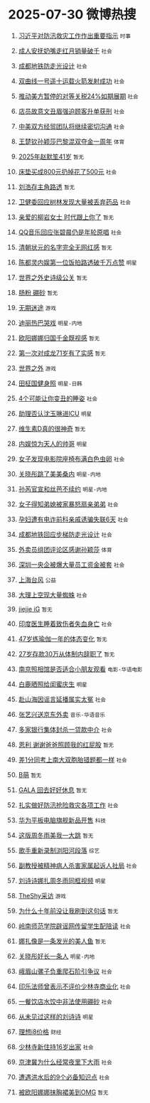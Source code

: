 # 2025-07-30 微博热搜 
1. [习近平对防汛救灾工作作出重要指示](https://m.weibo.cn/search?containerid=100103type%3D1%26t%3D10%26q%3D%23%E4%B9%A0%E8%BF%91%E5%B9%B3%E5%AF%B9%E9%98%B2%E6%B1%9B%E6%95%91%E7%81%BE%E5%B7%A5%E4%BD%9C%E4%BD%9C%E5%87%BA%E9%87%8D%E8%A6%81%E6%8C%87%E7%A4%BA%23&stream_entry_id=51&isnewpage=1&extparam=seat%3D1%26q%3D%2523%25E4%25B9%25A0%25E8%25BF%2591%25E5%25B9%25B3%25E5%25AF%25B9%25E9%2598%25B2%25E6%25B1%259B%25E6%2595%2591%25E7%2581%25BE%25E5%25B7%25A5%25E4%25BD%259C%25E4%25BD%259C%25E5%2587%25BA%25E9%2587%258D%25E8%25A6%2581%25E6%258C%2587%25E7%25A4%25BA%2523%26dgr%3D0%26pos%3D0%26cate%3D10103%26c_type%3D51%26filter_type%3Drealtimehot%26stream_entry_id%3D51%26display_time%3D1753812465%26pre_seqid%3D1753812465457060180535) `时事` 

2. [成人安抚奶嘴走红月销量破千](https://m.weibo.cn/search?containerid=100103type%3D1%26t%3D10%26q%3D%23%E6%88%90%E4%BA%BA%E5%AE%89%E6%8A%9A%E5%A5%B6%E5%98%B4%E8%B5%B0%E7%BA%A2%E6%9C%88%E9%94%80%E9%87%8F%E7%A0%B4%E5%8D%83%23&stream_entry_id=31&isnewpage=1&extparam=seat%3D1%26lcate%3D5001%26realpos%3D1%26filter_type%3Drealtimehot%26flag%3D0%26q%3D%2523%25E6%2588%2590%25E4%25BA%25BA%25E5%25AE%2589%25E6%258A%259A%25E5%25A5%25B6%25E5%2598%25B4%25E8%25B5%25B0%25E7%25BA%25A2%25E6%259C%2588%25E9%2594%2580%25E9%2587%258F%25E7%25A0%25B4%25E5%258D%2583%2523%26dgr%3D0%26pos%3D0%26cate%3D5001%26c_type%3D31%26band_rank%3D1%26stream_entry_id%3D31%26display_time%3D1753812465%26pre_seqid%3D1753812465457060180535) `社会` 

3. [成都地铁防走光设计](https://m.weibo.cn/search?containerid=100103type%3D1%26t%3D10%26q%3D%23%E6%88%90%E9%83%BD%E5%9C%B0%E9%93%81%E9%98%B2%E8%B5%B0%E5%85%89%E8%AE%BE%E8%AE%A1%23&stream_entry_id=31&isnewpage=1&extparam=seat%3D1%26lcate%3D5001%26realpos%3D2%26filter_type%3Drealtimehot%26flag%3D0%26q%3D%2523%25E6%2588%2590%25E9%2583%25BD%25E5%259C%25B0%25E9%2593%2581%25E9%2598%25B2%25E8%25B5%25B0%25E5%2585%2589%25E8%25AE%25BE%25E8%25AE%25A1%2523%26dgr%3D0%26pos%3D1%26cate%3D5001%26c_type%3D31%26band_rank%3D2%26stream_entry_id%3D31%26display_time%3D1753812465%26pre_seqid%3D1753812465457060180535) `社会` 

4. [双曲线一号遥十运载火箭发射成功](https://m.weibo.cn/search?containerid=100103type%3D1%26t%3D10%26q%3D%23%E5%8F%8C%E6%9B%B2%E7%BA%BF%E4%B8%80%E5%8F%B7%E9%81%A5%E5%8D%81%E8%BF%90%E8%BD%BD%E7%81%AB%E7%AE%AD%E5%8F%91%E5%B0%84%E6%88%90%E5%8A%9F%23&stream_entry_id=31&isnewpage=1&extparam=seat%3D1%26lcate%3D5001%26realpos%3D3%26filter_type%3Drealtimehot%26flag%3D0%26q%3D%2523%25E5%258F%258C%25E6%259B%25B2%25E7%25BA%25BF%25E4%25B8%2580%25E5%258F%25B7%25E9%2581%25A5%25E5%258D%2581%25E8%25BF%2590%25E8%25BD%25BD%25E7%2581%25AB%25E7%25AE%25AD%25E5%258F%2591%25E5%25B0%2584%25E6%2588%2590%25E5%258A%259F%2523%26dgr%3D0%26pos%3D2%26cate%3D5001%26c_type%3D31%26band_rank%3D3%26stream_entry_id%3D31%26display_time%3D1753812465%26pre_seqid%3D1753812465457060180535) `社会` 

5. [推动美方暂停的对等关税24%如期展期](https://m.weibo.cn/search?containerid=100103type%3D1%26t%3D10%26q%3D%23%E6%8E%A8%E5%8A%A8%E7%BE%8E%E6%96%B9%E6%9A%82%E5%81%9C%E7%9A%84%E5%AF%B9%E7%AD%89%E5%85%B3%E7%A8%8E24%25%E5%A6%82%E6%9C%9F%E5%B1%95%E6%9C%9F%23&stream_entry_id=31&isnewpage=1&extparam=seat%3D1%26lcate%3D5001%26realpos%3D4%26filter_type%3Drealtimehot%26flag%3D1%26q%3D%2523%25E6%258E%25A8%25E5%258A%25A8%25E7%25BE%258E%25E6%2596%25B9%25E6%259A%2582%25E5%2581%259C%25E7%259A%2584%25E5%25AF%25B9%25E7%25AD%2589%25E5%2585%25B3%25E7%25A8%258E24%2525%25E5%25A6%2582%25E6%259C%259F%25E5%25B1%2595%25E6%259C%259F%2523%26dgr%3D0%26pos%3D3%26cate%3D5001%26c_type%3D31%26band_rank%3D4%26stream_entry_id%3D31%26display_time%3D1753812465%26pre_seqid%3D1753812465457060180535) `社会` 

6. [店员故意文丑眉强迫顾客升单获刑](https://m.weibo.cn/search?containerid=100103type%3D1%26t%3D10%26q%3D%23%E5%BA%97%E5%91%98%E6%95%85%E6%84%8F%E6%96%87%E4%B8%91%E7%9C%89%E5%BC%BA%E8%BF%AB%E9%A1%BE%E5%AE%A2%E5%8D%87%E5%8D%95%E8%8E%B7%E5%88%91%23&stream_entry_id=31&isnewpage=1&extparam=seat%3D1%26lcate%3D5001%26realpos%3D5%26filter_type%3Drealtimehot%26flag%3D0%26q%3D%2523%25E5%25BA%2597%25E5%2591%2598%25E6%2595%2585%25E6%2584%258F%25E6%2596%2587%25E4%25B8%2591%25E7%259C%2589%25E5%25BC%25BA%25E8%25BF%25AB%25E9%25A1%25BE%25E5%25AE%25A2%25E5%258D%2587%25E5%258D%2595%25E8%258E%25B7%25E5%2588%2591%2523%26dgr%3D0%26pos%3D4%26cate%3D5001%26c_type%3D31%26band_rank%3D5%26stream_entry_id%3D31%26display_time%3D1753812465%26pre_seqid%3D1753812465457060180535) `社会` 

7. [中美双方经贸团队将继续密切沟通](https://m.weibo.cn/search?containerid=100103type%3D1%26t%3D10%26q%3D%23%E4%B8%AD%E7%BE%8E%E5%8F%8C%E6%96%B9%E7%BB%8F%E8%B4%B8%E5%9B%A2%E9%98%9F%E5%B0%86%E7%BB%A7%E7%BB%AD%E5%AF%86%E5%88%87%E6%B2%9F%E9%80%9A%23&stream_entry_id=31&isnewpage=1&extparam=seat%3D1%26lcate%3D5001%26realpos%3D6%26filter_type%3Drealtimehot%26flag%3D1%26q%3D%2523%25E4%25B8%25AD%25E7%25BE%258E%25E5%258F%258C%25E6%2596%25B9%25E7%25BB%258F%25E8%25B4%25B8%25E5%259B%25A2%25E9%2598%259F%25E5%25B0%2586%25E7%25BB%25A7%25E7%25BB%25AD%25E5%25AF%2586%25E5%2588%2587%25E6%25B2%259F%25E9%2580%259A%2523%26dgr%3D0%26pos%3D5%26cate%3D5001%26c_type%3D31%26band_rank%3D6%26stream_entry_id%3D31%26display_time%3D1753812465%26pre_seqid%3D1753812465457060180535) `社会` 

8. [王楚钦孙颖莎巴黎混双夺金一周年](https://m.weibo.cn/search?containerid=100103type%3D1%26t%3D10%26q%3D%23%E7%8E%8B%E6%A5%9A%E9%92%A6%E5%AD%99%E9%A2%96%E8%8E%8E%E5%B7%B4%E9%BB%8E%E6%B7%B7%E5%8F%8C%E5%A4%BA%E9%87%91%E4%B8%80%E5%91%A8%E5%B9%B4%23&stream_entry_id=31&isnewpage=1&extparam=seat%3D1%26lcate%3D5001%26realpos%3D7%26filter_type%3Drealtimehot%26flag%3D1%26q%3D%2523%25E7%258E%258B%25E6%25A5%259A%25E9%2592%25A6%25E5%25AD%2599%25E9%25A2%2596%25E8%258E%258E%25E5%25B7%25B4%25E9%25BB%258E%25E6%25B7%25B7%25E5%258F%258C%25E5%25A4%25BA%25E9%2587%2591%25E4%25B8%2580%25E5%2591%25A8%25E5%25B9%25B4%2523%26dgr%3D0%26pos%3D6%26cate%3D5001%26c_type%3D31%26band_rank%3D7%26stream_entry_id%3D31%26display_time%3D1753812465%26pre_seqid%3D1753812465457060180535) `体育` 

9. [2025年赵默笙41岁](https://m.weibo.cn/search?containerid=100103type%3D1%26t%3D10%26q%3D2025%E5%B9%B4%E8%B5%B5%E9%BB%98%E7%AC%9941%E5%B2%81&stream_entry_id=31&isnewpage=1&extparam=seat%3D1%26lcate%3D5001%26realpos%3D8%26filter_type%3Drealtimehot%26flag%3D0%26q%3D2025%25E5%25B9%25B4%25E8%25B5%25B5%25E9%25BB%2598%25E7%25AC%259941%25E5%25B2%2581%26dgr%3D0%26pos%3D7%26cate%3D5001%26c_type%3D31%26band_rank%3D8%26stream_entry_id%3D31%26display_time%3D1753812465%26pre_seqid%3D1753812465457060180535) `暂无` 

10. [床垫买成800元扔掉花了500元](https://m.weibo.cn/search?containerid=100103type%3D1%26t%3D10%26q%3D%23%E5%BA%8A%E5%9E%AB%E4%B9%B0%E6%88%90800%E5%85%83%E6%89%94%E6%8E%89%E8%8A%B1%E4%BA%86500%E5%85%83%23&stream_entry_id=31&isnewpage=1&extparam=seat%3D1%26lcate%3D5001%26realpos%3D9%26filter_type%3Drealtimehot%26flag%3D0%26q%3D%2523%25E5%25BA%258A%25E5%259E%25AB%25E4%25B9%25B0%25E6%2588%2590800%25E5%2585%2583%25E6%2589%2594%25E6%258E%2589%25E8%258A%25B1%25E4%25BA%2586500%25E5%2585%2583%2523%26dgr%3D0%26pos%3D8%26cate%3D5001%26c_type%3D31%26band_rank%3D9%26stream_entry_id%3D31%26display_time%3D1753812465%26pre_seqid%3D1753812465457060180535) `社会` 

11. [刘浩存主角路透](https://m.weibo.cn/search?containerid=100103type%3D1%26t%3D10%26q%3D%E5%88%98%E6%B5%A9%E5%AD%98%E4%B8%BB%E8%A7%92%E8%B7%AF%E9%80%8F&stream_entry_id=31&isnewpage=1&extparam=seat%3D1%26lcate%3D5001%26realpos%3D10%26filter_type%3Drealtimehot%26flag%3D0%26q%3D%25E5%2588%2598%25E6%25B5%25A9%25E5%25AD%2598%25E4%25B8%25BB%25E8%25A7%2592%25E8%25B7%25AF%25E9%2580%258F%26dgr%3D0%26pos%3D9%26cate%3D5001%26c_type%3D31%26band_rank%3D10%26stream_entry_id%3D31%26display_time%3D1753812465%26pre_seqid%3D1753812465457060180535) `暂无` 

12. [卫健委回应树林发现大量被丢弃药品](https://m.weibo.cn/search?containerid=100103type%3D1%26t%3D10%26q%3D%23%E5%8D%AB%E5%81%A5%E5%A7%94%E5%9B%9E%E5%BA%94%E6%A0%91%E6%9E%97%E5%8F%91%E7%8E%B0%E5%A4%A7%E9%87%8F%E8%A2%AB%E4%B8%A2%E5%BC%83%E8%8D%AF%E5%93%81%23&stream_entry_id=31&isnewpage=1&extparam=seat%3D1%26lcate%3D5001%26realpos%3D11%26filter_type%3Drealtimehot%26flag%3D1%26q%3D%2523%25E5%258D%25AB%25E5%2581%25A5%25E5%25A7%2594%25E5%259B%259E%25E5%25BA%2594%25E6%25A0%2591%25E6%259E%2597%25E5%258F%2591%25E7%258E%25B0%25E5%25A4%25A7%25E9%2587%258F%25E8%25A2%25AB%25E4%25B8%25A2%25E5%25BC%2583%25E8%258D%25AF%25E5%2593%2581%2523%26dgr%3D0%26pos%3D10%26cate%3D5001%26c_type%3D31%26band_rank%3D11%26stream_entry_id%3D31%26display_time%3D1753812465%26pre_seqid%3D1753812465457060180535) `社会` 

13. [亲爱的柳岩女士 时代跟上你了](https://m.weibo.cn/search?containerid=100103type%3D1%26t%3D10%26q%3D%E4%BA%B2%E7%88%B1%E7%9A%84%E6%9F%B3%E5%B2%A9%E5%A5%B3%E5%A3%AB+%E6%97%B6%E4%BB%A3%E8%B7%9F%E4%B8%8A%E4%BD%A0%E4%BA%86&stream_entry_id=31&isnewpage=1&extparam=seat%3D1%26lcate%3D5001%26realpos%3D12%26filter_type%3Drealtimehot%26flag%3D2%26q%3D%25E4%25BA%25B2%25E7%2588%25B1%25E7%259A%2584%25E6%259F%25B3%25E5%25B2%25A9%25E5%25A5%25B3%25E5%25A3%25AB%2520%25E6%2597%25B6%25E4%25BB%25A3%25E8%25B7%259F%25E4%25B8%258A%25E4%25BD%25A0%25E4%25BA%2586%26dgr%3D0%26pos%3D11%26cate%3D5001%26c_type%3D31%26band_rank%3D12%26stream_entry_id%3D31%26display_time%3D1753812465%26pre_seqid%3D1753812465457060180535) `暂无` 

14. [QQ音乐回应张碧晨仍是年轮原唱](https://m.weibo.cn/search?containerid=100103type%3D1%26t%3D10%26q%3D%23QQ%E9%9F%B3%E4%B9%90%E5%9B%9E%E5%BA%94%E5%BC%A0%E7%A2%A7%E6%99%A8%E4%BB%8D%E6%98%AF%E5%B9%B4%E8%BD%AE%E5%8E%9F%E5%94%B1%23&stream_entry_id=31&isnewpage=1&extparam=seat%3D1%26lcate%3D5001%26realpos%3D13%26filter_type%3Drealtimehot%26flag%3D0%26q%3D%2523QQ%25E9%259F%25B3%25E4%25B9%2590%25E5%259B%259E%25E5%25BA%2594%25E5%25BC%25A0%25E7%25A2%25A7%25E6%2599%25A8%25E4%25BB%258D%25E6%2598%25AF%25E5%25B9%25B4%25E8%25BD%25AE%25E5%258E%259F%25E5%2594%25B1%2523%26dgr%3D0%26pos%3D12%26cate%3D5001%26c_type%3D31%26band_rank%3D13%26stream_entry_id%3D31%26display_time%3D1753812465%26pre_seqid%3D1753812465457060180535) `社会` 

15. [清朝状元的名字完全无网红感](https://m.weibo.cn/search?containerid=100103type%3D1%26t%3D10%26q%3D%E6%B8%85%E6%9C%9D%E7%8A%B6%E5%85%83%E7%9A%84%E5%90%8D%E5%AD%97%E5%AE%8C%E5%85%A8%E6%97%A0%E7%BD%91%E7%BA%A2%E6%84%9F&stream_entry_id=31&isnewpage=1&extparam=seat%3D1%26lcate%3D5001%26realpos%3D14%26filter_type%3Drealtimehot%26flag%3D0%26q%3D%25E6%25B8%2585%25E6%259C%259D%25E7%258A%25B6%25E5%2585%2583%25E7%259A%2584%25E5%2590%258D%25E5%25AD%2597%25E5%25AE%258C%25E5%2585%25A8%25E6%2597%25A0%25E7%25BD%2591%25E7%25BA%25A2%25E6%2584%259F%26dgr%3D0%26pos%3D13%26cate%3D5001%26c_type%3D31%26band_rank%3D14%26stream_entry_id%3D31%26display_time%3D1753812465%26pre_seqid%3D1753812465457060180535) `暂无` 

16. [陈都灵内娱第一位饭拍路透破千万点赞](https://m.weibo.cn/search?containerid=100103type%3D1%26t%3D10%26q%3D%23%E9%99%88%E9%83%BD%E7%81%B5%E5%86%85%E5%A8%B1%E7%AC%AC%E4%B8%80%E4%BD%8D%E9%A5%AD%E6%8B%8D%E8%B7%AF%E9%80%8F%E7%A0%B4%E5%8D%83%E4%B8%87%E7%82%B9%E8%B5%9E%23&stream_entry_id=31&isnewpage=1&extparam=seat%3D1%26lcate%3D5001%26realpos%3D15%26filter_type%3Drealtimehot%26flag%3D0%26q%3D%2523%25E9%2599%2588%25E9%2583%25BD%25E7%2581%25B5%25E5%2586%2585%25E5%25A8%25B1%25E7%25AC%25AC%25E4%25B8%2580%25E4%25BD%258D%25E9%25A5%25AD%25E6%258B%258D%25E8%25B7%25AF%25E9%2580%258F%25E7%25A0%25B4%25E5%258D%2583%25E4%25B8%2587%25E7%2582%25B9%25E8%25B5%259E%2523%26dgr%3D0%26pos%3D14%26cate%3D5001%26c_type%3D31%26band_rank%3D15%26stream_entry_id%3D31%26display_time%3D1753812465%26pre_seqid%3D1753812465457060180535) `明星` 

17. [世界之外史诗级公关](https://m.weibo.cn/search?containerid=100103type%3D1%26t%3D10%26q%3D%E4%B8%96%E7%95%8C%E4%B9%8B%E5%A4%96%E5%8F%B2%E8%AF%97%E7%BA%A7%E5%85%AC%E5%85%B3&stream_entry_id=31&isnewpage=1&extparam=seat%3D1%26lcate%3D5001%26realpos%3D16%26filter_type%3Drealtimehot%26flag%3D0%26q%3D%25E4%25B8%2596%25E7%2595%258C%25E4%25B9%258B%25E5%25A4%2596%25E5%258F%25B2%25E8%25AF%2597%25E7%25BA%25A7%25E5%2585%25AC%25E5%2585%25B3%26dgr%3D0%26pos%3D15%26cate%3D5001%26c_type%3D31%26band_rank%3D16%26stream_entry_id%3D31%26display_time%3D1753812465%26pre_seqid%3D1753812465457060180535) `暂无` 

18. [肠粉 硼砂](https://m.weibo.cn/search?containerid=100103type%3D1%26t%3D10%26q%3D%E8%82%A0%E7%B2%89+%E7%A1%BC%E7%A0%82&stream_entry_id=31&isnewpage=1&extparam=seat%3D1%26lcate%3D5001%26realpos%3D17%26filter_type%3Drealtimehot%26flag%3D0%26q%3D%25E8%2582%25A0%25E7%25B2%2589%2520%25E7%25A1%25BC%25E7%25A0%2582%26dgr%3D0%26pos%3D16%26cate%3D5001%26c_type%3D31%26band_rank%3D17%26stream_entry_id%3D31%26display_time%3D1753812465%26pre_seqid%3D1753812465457060180535) `暂无` 

19. [无期迷途](https://m.weibo.cn/search?containerid=100103type%3D1%26t%3D10%26q%3D%E6%97%A0%E6%9C%9F%E8%BF%B7%E9%80%94&stream_entry_id=31&isnewpage=1&extparam=seat%3D1%26lcate%3D5001%26realpos%3D18%26filter_type%3Drealtimehot%26flag%3D0%26q%3D%25E6%2597%25A0%25E6%259C%259F%25E8%25BF%25B7%25E9%2580%2594%26dgr%3D0%26pos%3D17%26cate%3D5001%26c_type%3D31%26band_rank%3D18%26stream_entry_id%3D31%26display_time%3D1753812465%26pre_seqid%3D1753812465457060180535) `游戏` 

20. [迪丽热巴哭戏](https://m.weibo.cn/search?containerid=100103type%3D1%26t%3D10%26q%3D%E8%BF%AA%E4%B8%BD%E7%83%AD%E5%B7%B4%E5%93%AD%E6%88%8F&stream_entry_id=31&isnewpage=1&extparam=seat%3D1%26lcate%3D5001%26realpos%3D19%26filter_type%3Drealtimehot%26flag%3D0%26q%3D%25E8%25BF%25AA%25E4%25B8%25BD%25E7%2583%25AD%25E5%25B7%25B4%25E5%2593%25AD%25E6%2588%258F%26dgr%3D0%26pos%3D18%26cate%3D5001%26c_type%3D31%26band_rank%3D19%26stream_entry_id%3D31%26display_time%3D1753812465%26pre_seqid%3D1753812465457060180535) `明星-内地` 

21. [欧阳娜娜归国千金既视感](https://m.weibo.cn/search?containerid=100103type%3D1%26t%3D10%26q%3D%E6%AC%A7%E9%98%B3%E5%A8%9C%E5%A8%9C%E5%BD%92%E5%9B%BD%E5%8D%83%E9%87%91%E6%97%A2%E8%A7%86%E6%84%9F&stream_entry_id=31&isnewpage=1&extparam=seat%3D1%26lcate%3D5001%26realpos%3D20%26filter_type%3Drealtimehot%26flag%3D0%26q%3D%25E6%25AC%25A7%25E9%2598%25B3%25E5%25A8%259C%25E5%25A8%259C%25E5%25BD%2592%25E5%259B%25BD%25E5%258D%2583%25E9%2587%2591%25E6%2597%25A2%25E8%25A7%2586%25E6%2584%259F%26dgr%3D0%26pos%3D19%26cate%3D5001%26c_type%3D31%26band_rank%3D20%26stream_entry_id%3D31%26display_time%3D1753812465%26pre_seqid%3D1753812465457060180535) `暂无` 

22. [第一次对成龙71岁有了实感](https://m.weibo.cn/search?containerid=100103type%3D1%26t%3D10%26q%3D%E7%AC%AC%E4%B8%80%E6%AC%A1%E5%AF%B9%E6%88%90%E9%BE%9971%E5%B2%81%E6%9C%89%E4%BA%86%E5%AE%9E%E6%84%9F&stream_entry_id=31&isnewpage=1&extparam=seat%3D1%26lcate%3D5001%26realpos%3D21%26filter_type%3Drealtimehot%26flag%3D2%26q%3D%25E7%25AC%25AC%25E4%25B8%2580%25E6%25AC%25A1%25E5%25AF%25B9%25E6%2588%2590%25E9%25BE%259971%25E5%25B2%2581%25E6%259C%2589%25E4%25BA%2586%25E5%25AE%259E%25E6%2584%259F%26dgr%3D0%26pos%3D20%26cate%3D5001%26c_type%3D31%26band_rank%3D21%26stream_entry_id%3D31%26display_time%3D1753812465%26pre_seqid%3D1753812465457060180535) `暂无` 

23. [世界之外](https://m.weibo.cn/search?containerid=100103type%3D1%26t%3D10%26q%3D%E4%B8%96%E7%95%8C%E4%B9%8B%E5%A4%96&stream_entry_id=31&isnewpage=1&extparam=seat%3D1%26lcate%3D5001%26realpos%3D22%26filter_type%3Drealtimehot%26flag%3D0%26q%3D%25E4%25B8%2596%25E7%2595%258C%25E4%25B9%258B%25E5%25A4%2596%26dgr%3D0%26pos%3D21%26cate%3D5001%26c_type%3D31%26band_rank%3D22%26stream_entry_id%3D31%26display_time%3D1753812465%26pre_seqid%3D1753812465457060180535) `游戏` 

24. [田柾国健身照](https://m.weibo.cn/search?containerid=100103type%3D1%26t%3D10%26q%3D%E7%94%B0%E6%9F%BE%E5%9B%BD%E5%81%A5%E8%BA%AB%E7%85%A7&stream_entry_id=31&isnewpage=1&extparam=seat%3D1%26lcate%3D5001%26realpos%3D23%26filter_type%3Drealtimehot%26flag%3D0%26q%3D%25E7%2594%25B0%25E6%259F%25BE%25E5%259B%25BD%25E5%2581%25A5%25E8%25BA%25AB%25E7%2585%25A7%26dgr%3D0%26pos%3D22%26cate%3D5001%26c_type%3D31%26band_rank%3D23%26stream_entry_id%3D31%26display_time%3D1753812465%26pre_seqid%3D1753812465457060180535) `明星-日韩` 

25. [4个可能让你变丑的睡姿](https://m.weibo.cn/search?containerid=100103type%3D1%26t%3D10%26q%3D%234%E4%B8%AA%E5%8F%AF%E8%83%BD%E8%AE%A9%E4%BD%A0%E5%8F%98%E4%B8%91%E7%9A%84%E7%9D%A1%E5%A7%BF%23&stream_entry_id=31&isnewpage=1&extparam=seat%3D1%26lcate%3D5001%26realpos%3D24%26filter_type%3Drealtimehot%26flag%3D1%26q%3D%25234%25E4%25B8%25AA%25E5%258F%25AF%25E8%2583%25BD%25E8%25AE%25A9%25E4%25BD%25A0%25E5%258F%2598%25E4%25B8%2591%25E7%259A%2584%25E7%259D%25A1%25E5%25A7%25BF%2523%26dgr%3D0%26pos%3D23%26cate%3D5001%26c_type%3D31%26band_rank%3D24%26stream_entry_id%3D31%26display_time%3D1753812465%26pre_seqid%3D1753812465457060180535) `社会` 

26. [助理否认沈玉琳进ICU](https://m.weibo.cn/search?containerid=100103type%3D1%26t%3D10%26q%3D%E5%8A%A9%E7%90%86%E5%90%A6%E8%AE%A4%E6%B2%88%E7%8E%89%E7%90%B3%E8%BF%9BICU&stream_entry_id=31&isnewpage=1&extparam=seat%3D1%26lcate%3D5001%26realpos%3D25%26filter_type%3Drealtimehot%26flag%3D0%26q%3D%25E5%258A%25A9%25E7%2590%2586%25E5%2590%25A6%25E8%25AE%25A4%25E6%25B2%2588%25E7%258E%2589%25E7%2590%25B3%25E8%25BF%259BICU%26dgr%3D0%26pos%3D24%26cate%3D5001%26c_type%3D31%26band_rank%3D25%26stream_entry_id%3D31%26display_time%3D1753812465%26pre_seqid%3D1753812465457060180535) `明星` 

27. [维生素D真的很神奇](https://m.weibo.cn/search?containerid=100103type%3D1%26t%3D10%26q%3D%E7%BB%B4%E7%94%9F%E7%B4%A0D%E7%9C%9F%E7%9A%84%E5%BE%88%E7%A5%9E%E5%A5%87&stream_entry_id=31&isnewpage=1&extparam=seat%3D1%26lcate%3D5001%26realpos%3D26%26filter_type%3Drealtimehot%26flag%3D0%26q%3D%25E7%25BB%25B4%25E7%2594%259F%25E7%25B4%25A0D%25E7%259C%259F%25E7%259A%2584%25E5%25BE%2588%25E7%25A5%259E%25E5%25A5%2587%26dgr%3D0%26pos%3D25%26cate%3D5001%26c_type%3D31%26band_rank%3D26%26stream_entry_id%3D31%26display_time%3D1753812465%26pre_seqid%3D1753812465457060180535) `暂无` 

28. [内娱惊为天人的帅哥](https://m.weibo.cn/search?containerid=100103type%3D1%26t%3D10%26q%3D%E5%86%85%E5%A8%B1%E6%83%8A%E4%B8%BA%E5%A4%A9%E4%BA%BA%E7%9A%84%E5%B8%85%E5%93%A5&stream_entry_id=31&isnewpage=1&extparam=seat%3D1%26lcate%3D5001%26realpos%3D27%26filter_type%3Drealtimehot%26flag%3D0%26q%3D%25E5%2586%2585%25E5%25A8%25B1%25E6%2583%258A%25E4%25B8%25BA%25E5%25A4%25A9%25E4%25BA%25BA%25E7%259A%2584%25E5%25B8%2585%25E5%2593%25A5%26dgr%3D0%26pos%3D26%26cate%3D5001%26c_type%3D31%26band_rank%3D27%26stream_entry_id%3D31%26display_time%3D1753812465%26pre_seqid%3D1753812465457060180535) `明星` 

29. [女子发现电影院座椅布满白色虫卵](https://m.weibo.cn/search?containerid=100103type%3D1%26t%3D10%26q%3D%23%E5%A5%B3%E5%AD%90%E5%8F%91%E7%8E%B0%E7%94%B5%E5%BD%B1%E9%99%A2%E5%BA%A7%E6%A4%85%E5%B8%83%E6%BB%A1%E7%99%BD%E8%89%B2%E8%99%AB%E5%8D%B5%23&stream_entry_id=31&isnewpage=1&extparam=seat%3D1%26lcate%3D5001%26realpos%3D28%26filter_type%3Drealtimehot%26flag%3D0%26q%3D%2523%25E5%25A5%25B3%25E5%25AD%2590%25E5%258F%2591%25E7%258E%25B0%25E7%2594%25B5%25E5%25BD%25B1%25E9%2599%25A2%25E5%25BA%25A7%25E6%25A4%2585%25E5%25B8%2583%25E6%25BB%25A1%25E7%2599%25BD%25E8%2589%25B2%25E8%2599%25AB%25E5%258D%25B5%2523%26dgr%3D0%26pos%3D27%26cate%3D5001%26c_type%3D31%26band_rank%3D28%26stream_entry_id%3D31%26display_time%3D1753812465%26pre_seqid%3D1753812465457060180535) `社会` 

30. [关晓彤跳了美美桑内](https://m.weibo.cn/search?containerid=100103type%3D1%26t%3D10%26q%3D%E5%85%B3%E6%99%93%E5%BD%A4%E8%B7%B3%E4%BA%86%E7%BE%8E%E7%BE%8E%E6%A1%91%E5%86%85&stream_entry_id=31&isnewpage=1&extparam=seat%3D1%26lcate%3D5001%26realpos%3D29%26filter_type%3Drealtimehot%26flag%3D0%26q%3D%25E5%2585%25B3%25E6%2599%2593%25E5%25BD%25A4%25E8%25B7%25B3%25E4%25BA%2586%25E7%25BE%258E%25E7%25BE%258E%25E6%25A1%2591%25E5%2586%2585%26dgr%3D0%26pos%3D28%26cate%3D5001%26c_type%3D31%26band_rank%3D29%26stream_entry_id%3D31%26display_time%3D1753812465%26pre_seqid%3D1753812465457060180535) `明星-内地` 

31. [孙芮官宣和丝芭不续约](https://m.weibo.cn/search?containerid=100103type%3D1%26t%3D10%26q%3D%23%E5%AD%99%E8%8A%AE%E5%AE%98%E5%AE%A3%E5%92%8C%E4%B8%9D%E8%8A%AD%E4%B8%8D%E7%BB%AD%E7%BA%A6%23&stream_entry_id=31&isnewpage=1&extparam=seat%3D1%26lcate%3D5001%26realpos%3D30%26filter_type%3Drealtimehot%26flag%3D0%26q%3D%2523%25E5%25AD%2599%25E8%258A%25AE%25E5%25AE%2598%25E5%25AE%25A3%25E5%2592%258C%25E4%25B8%259D%25E8%258A%25AD%25E4%25B8%258D%25E7%25BB%25AD%25E7%25BA%25A6%2523%26dgr%3D0%26pos%3D29%26cate%3D5001%26c_type%3D31%26band_rank%3D30%26stream_entry_id%3D31%26display_time%3D1753812465%26pre_seqid%3D1753812465457060180535) `明星-内地` 

32. [女子得知弟媳被家暴怒扇亲弟弟](https://m.weibo.cn/search?containerid=100103type%3D1%26t%3D10%26q%3D%23%E5%A5%B3%E5%AD%90%E5%BE%97%E7%9F%A5%E5%BC%9F%E5%AA%B3%E8%A2%AB%E5%AE%B6%E6%9A%B4%E6%80%92%E6%89%87%E4%BA%B2%E5%BC%9F%E5%BC%9F%23&stream_entry_id=31&isnewpage=1&extparam=seat%3D1%26lcate%3D5001%26realpos%3D31%26filter_type%3Drealtimehot%26flag%3D0%26q%3D%2523%25E5%25A5%25B3%25E5%25AD%2590%25E5%25BE%2597%25E7%259F%25A5%25E5%25BC%259F%25E5%25AA%25B3%25E8%25A2%25AB%25E5%25AE%25B6%25E6%259A%25B4%25E6%2580%2592%25E6%2589%2587%25E4%25BA%25B2%25E5%25BC%259F%25E5%25BC%259F%2523%26dgr%3D0%26pos%3D30%26cate%3D5001%26c_type%3D31%26band_rank%3D31%26stream_entry_id%3D31%26display_time%3D1753812465%26pre_seqid%3D1753812465457060180535) `社会` 

33. [孕妇遭有电诈前科亲戚诱骗失联6天](https://m.weibo.cn/search?containerid=100103type%3D1%26t%3D10%26q%3D%23%E5%AD%95%E5%A6%87%E9%81%AD%E6%9C%89%E7%94%B5%E8%AF%88%E5%89%8D%E7%A7%91%E4%BA%B2%E6%88%9A%E8%AF%B1%E9%AA%97%E5%A4%B1%E8%81%946%E5%A4%A9%23&stream_entry_id=31&isnewpage=1&extparam=seat%3D1%26lcate%3D5001%26realpos%3D32%26filter_type%3Drealtimehot%26flag%3D0%26q%3D%2523%25E5%25AD%2595%25E5%25A6%2587%25E9%2581%25AD%25E6%259C%2589%25E7%2594%25B5%25E8%25AF%2588%25E5%2589%258D%25E7%25A7%2591%25E4%25BA%25B2%25E6%2588%259A%25E8%25AF%25B1%25E9%25AA%2597%25E5%25A4%25B1%25E8%2581%25946%25E5%25A4%25A9%2523%26dgr%3D0%26pos%3D31%26cate%3D5001%26c_type%3D31%26band_rank%3D32%26stream_entry_id%3D31%26display_time%3D1753812465%26pre_seqid%3D1753812465457060180535) `社会` 

34. [成都地铁回应步梯防走光设计](https://m.weibo.cn/search?containerid=100103type%3D1%26t%3D10%26q%3D%23%E6%88%90%E9%83%BD%E5%9C%B0%E9%93%81%E5%9B%9E%E5%BA%94%E6%AD%A5%E6%A2%AF%E9%98%B2%E8%B5%B0%E5%85%89%E8%AE%BE%E8%AE%A1%23&stream_entry_id=31&isnewpage=1&extparam=seat%3D1%26lcate%3D5001%26realpos%3D33%26filter_type%3Drealtimehot%26flag%3D1%26q%3D%2523%25E6%2588%2590%25E9%2583%25BD%25E5%259C%25B0%25E9%2593%2581%25E5%259B%259E%25E5%25BA%2594%25E6%25AD%25A5%25E6%25A2%25AF%25E9%2598%25B2%25E8%25B5%25B0%25E5%2585%2589%25E8%25AE%25BE%25E8%25AE%25A1%2523%26dgr%3D0%26pos%3D32%26cate%3D5001%26c_type%3D31%26band_rank%3D33%26stream_entry_id%3D31%26display_time%3D1753812465%26pre_seqid%3D1753812465457060180535) `社会` 

35. [外卖员组团评论区感谢孙颖莎](https://m.weibo.cn/search?containerid=100103type%3D1%26t%3D10%26q%3D%23%E5%A4%96%E5%8D%96%E5%91%98%E7%BB%84%E5%9B%A2%E8%AF%84%E8%AE%BA%E5%8C%BA%E6%84%9F%E8%B0%A2%E5%AD%99%E9%A2%96%E8%8E%8E%23&stream_entry_id=31&isnewpage=1&extparam=seat%3D1%26lcate%3D5001%26realpos%3D34%26filter_type%3Drealtimehot%26flag%3D0%26q%3D%2523%25E5%25A4%2596%25E5%258D%2596%25E5%2591%2598%25E7%25BB%2584%25E5%259B%25A2%25E8%25AF%2584%25E8%25AE%25BA%25E5%258C%25BA%25E6%2584%259F%25E8%25B0%25A2%25E5%25AD%2599%25E9%25A2%2596%25E8%258E%258E%2523%26dgr%3D0%26pos%3D33%26cate%3D5001%26c_type%3D31%26band_rank%3D34%26stream_entry_id%3D31%26display_time%3D1753812465%26pre_seqid%3D1753812465457060180535) `体育` 

36. [深圳一央企被爆大量员工资金被套](https://m.weibo.cn/search?containerid=100103type%3D1%26t%3D10%26q%3D%23%E6%B7%B1%E5%9C%B3%E4%B8%80%E5%A4%AE%E4%BC%81%E8%A2%AB%E7%88%86%E5%A4%A7%E9%87%8F%E5%91%98%E5%B7%A5%E8%B5%84%E9%87%91%E8%A2%AB%E5%A5%97%23&stream_entry_id=31&isnewpage=1&extparam=seat%3D1%26lcate%3D5001%26realpos%3D35%26filter_type%3Drealtimehot%26flag%3D0%26q%3D%2523%25E6%25B7%25B1%25E5%259C%25B3%25E4%25B8%2580%25E5%25A4%25AE%25E4%25BC%2581%25E8%25A2%25AB%25E7%2588%2586%25E5%25A4%25A7%25E9%2587%258F%25E5%2591%2598%25E5%25B7%25A5%25E8%25B5%2584%25E9%2587%2591%25E8%25A2%25AB%25E5%25A5%2597%2523%26dgr%3D0%26pos%3D34%26cate%3D5001%26c_type%3D31%26band_rank%3D35%26stream_entry_id%3D31%26display_time%3D1753812465%26pre_seqid%3D1753812465457060180535) `社会` 

37. [上海台风](https://m.weibo.cn/search?containerid=100103type%3D1%26t%3D10%26q%3D%E4%B8%8A%E6%B5%B7%E5%8F%B0%E9%A3%8E&stream_entry_id=31&isnewpage=1&extparam=seat%3D1%26lcate%3D5001%26realpos%3D36%26filter_type%3Drealtimehot%26flag%3D0%26q%3D%25E4%25B8%258A%25E6%25B5%25B7%25E5%258F%25B0%25E9%25A3%258E%26dgr%3D0%26pos%3D35%26cate%3D5001%26c_type%3D31%26band_rank%3D36%26stream_entry_id%3D31%26display_time%3D1753812465%26pre_seqid%3D1753812465457060180535) `公益` 

38. [大理上空现大量蜘蛛](https://m.weibo.cn/search?containerid=100103type%3D1%26t%3D10%26q%3D%23%E5%A4%A7%E7%90%86%E4%B8%8A%E7%A9%BA%E7%8E%B0%E5%A4%A7%E9%87%8F%E8%9C%98%E8%9B%9B%23&stream_entry_id=31&isnewpage=1&extparam=seat%3D1%26lcate%3D5001%26realpos%3D37%26filter_type%3Drealtimehot%26flag%3D0%26q%3D%2523%25E5%25A4%25A7%25E7%2590%2586%25E4%25B8%258A%25E7%25A9%25BA%25E7%258E%25B0%25E5%25A4%25A7%25E9%2587%258F%25E8%259C%2598%25E8%259B%259B%2523%26dgr%3D0%26pos%3D36%26cate%3D5001%26c_type%3D31%26band_rank%3D37%26stream_entry_id%3D31%26display_time%3D1753812465%26pre_seqid%3D1753812465457060180535) `社会` 

39. [jiejie iG](https://m.weibo.cn/search?containerid=100103type%3D1%26t%3D10%26q%3Djiejie+iG&stream_entry_id=31&isnewpage=1&extparam=seat%3D1%26lcate%3D5001%26realpos%3D38%26filter_type%3Drealtimehot%26flag%3D0%26q%3Djiejie%2520iG%26dgr%3D0%26pos%3D37%26cate%3D5001%26c_type%3D31%26band_rank%3D38%26stream_entry_id%3D31%26display_time%3D1753812465%26pre_seqid%3D1753812465457060180535) `暂无` 

40. [印度医生睡着致伤者失血身亡](https://m.weibo.cn/search?containerid=100103type%3D1%26t%3D10%26q%3D%23%E5%8D%B0%E5%BA%A6%E5%8C%BB%E7%94%9F%E7%9D%A1%E7%9D%80%E8%87%B4%E4%BC%A4%E8%80%85%E5%A4%B1%E8%A1%80%E8%BA%AB%E4%BA%A1%23&stream_entry_id=31&isnewpage=1&extparam=seat%3D1%26lcate%3D5001%26realpos%3D39%26filter_type%3Drealtimehot%26flag%3D0%26q%3D%2523%25E5%258D%25B0%25E5%25BA%25A6%25E5%258C%25BB%25E7%2594%259F%25E7%259D%25A1%25E7%259D%2580%25E8%2587%25B4%25E4%25BC%25A4%25E8%2580%2585%25E5%25A4%25B1%25E8%25A1%2580%25E8%25BA%25AB%25E4%25BA%25A1%2523%26dgr%3D0%26pos%3D38%26cate%3D5001%26c_type%3D31%26band_rank%3D39%26stream_entry_id%3D31%26display_time%3D1753812465%26pre_seqid%3D1753812465457060180535) `社会` 

41. [47岁练瑜伽一年的体态变化](https://m.weibo.cn/search?containerid=100103type%3D1%26t%3D10%26q%3D47%E5%B2%81%E7%BB%83%E7%91%9C%E4%BC%BD%E4%B8%80%E5%B9%B4%E7%9A%84%E4%BD%93%E6%80%81%E5%8F%98%E5%8C%96&stream_entry_id=31&isnewpage=1&extparam=seat%3D1%26lcate%3D5001%26realpos%3D40%26filter_type%3Drealtimehot%26flag%3D0%26q%3D47%25E5%25B2%2581%25E7%25BB%2583%25E7%2591%259C%25E4%25BC%25BD%25E4%25B8%2580%25E5%25B9%25B4%25E7%259A%2584%25E4%25BD%2593%25E6%2580%2581%25E5%258F%2598%25E5%258C%2596%26dgr%3D0%26pos%3D39%26cate%3D5001%26c_type%3D31%26band_rank%3D40%26stream_entry_id%3D31%26display_time%3D1753812465%26pre_seqid%3D1753812465457060180535) `暂无` 

42. [27岁存款30万从体制内辞职了](https://m.weibo.cn/search?containerid=100103type%3D1%26t%3D10%26q%3D27%E5%B2%81%E5%AD%98%E6%AC%BE30%E4%B8%87%E4%BB%8E%E4%BD%93%E5%88%B6%E5%86%85%E8%BE%9E%E8%81%8C%E4%BA%86&stream_entry_id=31&isnewpage=1&extparam=seat%3D1%26lcate%3D5001%26realpos%3D41%26filter_type%3Drealtimehot%26flag%3D0%26q%3D27%25E5%25B2%2581%25E5%25AD%2598%25E6%25AC%25BE30%25E4%25B8%2587%25E4%25BB%258E%25E4%25BD%2593%25E5%2588%25B6%25E5%2586%2585%25E8%25BE%259E%25E8%2581%258C%25E4%25BA%2586%26dgr%3D0%26pos%3D40%26cate%3D5001%26c_type%3D31%26band_rank%3D41%26stream_entry_id%3D31%26display_time%3D1753812465%26pre_seqid%3D1753812465457060180535) `暂无` 

43. [南京照相馆是否适合小朋友观看](https://m.weibo.cn/search?containerid=100103type%3D1%26t%3D10%26q%3D%23%E5%8D%97%E4%BA%AC%E7%85%A7%E7%9B%B8%E9%A6%86%E6%98%AF%E5%90%A6%E9%80%82%E5%90%88%E5%B0%8F%E6%9C%8B%E5%8F%8B%E8%A7%82%E7%9C%8B%23&stream_entry_id=31&isnewpage=1&extparam=seat%3D1%26lcate%3D5001%26realpos%3D42%26filter_type%3Drealtimehot%26flag%3D1%26q%3D%2523%25E5%258D%2597%25E4%25BA%25AC%25E7%2585%25A7%25E7%259B%25B8%25E9%25A6%2586%25E6%2598%25AF%25E5%2590%25A6%25E9%2580%2582%25E5%2590%2588%25E5%25B0%258F%25E6%259C%258B%25E5%258F%258B%25E8%25A7%2582%25E7%259C%258B%2523%26dgr%3D0%26pos%3D41%26cate%3D5001%26c_type%3D31%26band_rank%3D42%26stream_entry_id%3D31%26display_time%3D1753812465%26pre_seqid%3D1753812465457060180535) `电影-华语电影` 

44. [白鹿晒照给闺蜜庆生](https://m.weibo.cn/search?containerid=100103type%3D1%26t%3D10%26q%3D%23%E7%99%BD%E9%B9%BF%E6%99%92%E7%85%A7%E7%BB%99%E9%97%BA%E8%9C%9C%E5%BA%86%E7%94%9F%23&stream_entry_id=31&isnewpage=1&extparam=seat%3D1%26lcate%3D5001%26realpos%3D43%26filter_type%3Drealtimehot%26flag%3D0%26q%3D%2523%25E7%2599%25BD%25E9%25B9%25BF%25E6%2599%2592%25E7%2585%25A7%25E7%25BB%2599%25E9%2597%25BA%25E8%259C%259C%25E5%25BA%2586%25E7%2594%259F%2523%26dgr%3D0%26pos%3D42%26cate%3D5001%26c_type%3D31%26band_rank%3D43%26stream_entry_id%3D31%26display_time%3D1753812465%26pre_seqid%3D1753812465457060180535) `明星` 

45. [赴山海因谣言延播属实太冤](https://m.weibo.cn/search?containerid=100103type%3D1%26t%3D10%26q%3D%23%E8%B5%B4%E5%B1%B1%E6%B5%B7%E5%9B%A0%E8%B0%A3%E8%A8%80%E5%BB%B6%E6%92%AD%E5%B1%9E%E5%AE%9E%E5%A4%AA%E5%86%A4%23&stream_entry_id=31&isnewpage=1&extparam=seat%3D1%26lcate%3D5001%26realpos%3D44%26filter_type%3Drealtimehot%26flag%3D0%26q%3D%2523%25E8%25B5%25B4%25E5%25B1%25B1%25E6%25B5%25B7%25E5%259B%25A0%25E8%25B0%25A3%25E8%25A8%2580%25E5%25BB%25B6%25E6%2592%25AD%25E5%25B1%259E%25E5%25AE%259E%25E5%25A4%25AA%25E5%2586%25A4%2523%26dgr%3D0%26pos%3D43%26cate%3D5001%26c_type%3D31%26band_rank%3D44%26stream_entry_id%3D31%26display_time%3D1753812465%26pre_seqid%3D1753812465457060180535) `社会` 

46. [张艺兴送京东外卖](https://m.weibo.cn/search?containerid=100103type%3D1%26t%3D10%26q%3D%23%E5%BC%A0%E8%89%BA%E5%85%B4%E9%80%81%E4%BA%AC%E4%B8%9C%E5%A4%96%E5%8D%96%23&stream_entry_id=31&isnewpage=1&extparam=seat%3D1%26lcate%3D5001%26realpos%3D45%26filter_type%3Drealtimehot%26flag%3D0%26q%3D%2523%25E5%25BC%25A0%25E8%2589%25BA%25E5%2585%25B4%25E9%2580%2581%25E4%25BA%25AC%25E4%25B8%259C%25E5%25A4%2596%25E5%258D%2596%2523%26dgr%3D0%26pos%3D44%26cate%3D5001%26c_type%3D31%26band_rank%3D45%26stream_entry_id%3D31%26display_time%3D1753812465%26pre_seqid%3D1753812465457060180535) `音乐-华语音乐` 

47. [多家银行集体封杀一贷款中介](https://m.weibo.cn/search?containerid=100103type%3D1%26t%3D10%26q%3D%23%E5%A4%9A%E5%AE%B6%E9%93%B6%E8%A1%8C%E9%9B%86%E4%BD%93%E5%B0%81%E6%9D%80%E4%B8%80%E8%B4%B7%E6%AC%BE%E4%B8%AD%E4%BB%8B%23&stream_entry_id=31&isnewpage=1&extparam=seat%3D1%26lcate%3D5001%26realpos%3D46%26filter_type%3Drealtimehot%26flag%3D0%26q%3D%2523%25E5%25A4%259A%25E5%25AE%25B6%25E9%2593%25B6%25E8%25A1%258C%25E9%259B%2586%25E4%25BD%2593%25E5%25B0%2581%25E6%259D%2580%25E4%25B8%2580%25E8%25B4%25B7%25E6%25AC%25BE%25E4%25B8%25AD%25E4%25BB%258B%2523%26dgr%3D0%26pos%3D45%26cate%3D5001%26c_type%3D31%26band_rank%3D46%26stream_entry_id%3D31%26display_time%3D1753812465%26pre_seqid%3D1753812465457060180535) `社会` 

48. [恩利 谢谢爸爸照顾我的红屁股](https://m.weibo.cn/search?containerid=100103type%3D1%26t%3D10%26q%3D%E6%81%A9%E5%88%A9+%E8%B0%A2%E8%B0%A2%E7%88%B8%E7%88%B8%E7%85%A7%E9%A1%BE%E6%88%91%E7%9A%84%E7%BA%A2%E5%B1%81%E8%82%A1&stream_entry_id=31&isnewpage=1&extparam=seat%3D1%26lcate%3D5001%26realpos%3D47%26filter_type%3Drealtimehot%26flag%3D0%26q%3D%25E6%2581%25A9%25E5%2588%25A9%2520%25E8%25B0%25A2%25E8%25B0%25A2%25E7%2588%25B8%25E7%2588%25B8%25E7%2585%25A7%25E9%25A1%25BE%25E6%2588%2591%25E7%259A%2584%25E7%25BA%25A2%25E5%25B1%2581%25E8%2582%25A1%26dgr%3D0%26pos%3D46%26cate%3D5001%26c_type%3D31%26band_rank%3D47%26stream_entry_id%3D31%26display_time%3D1753812465%26pre_seqid%3D1753812465457060180535) `暂无` 

49. [差1分同考上南大双胞胎错题都一样](https://m.weibo.cn/search?containerid=100103type%3D1%26t%3D10%26q%3D%23%E5%B7%AE1%E5%88%86%E5%90%8C%E8%80%83%E4%B8%8A%E5%8D%97%E5%A4%A7%E5%8F%8C%E8%83%9E%E8%83%8E%E9%94%99%E9%A2%98%E9%83%BD%E4%B8%80%E6%A0%B7%23&stream_entry_id=31&isnewpage=1&extparam=seat%3D1%26lcate%3D5001%26realpos%3D48%26filter_type%3Drealtimehot%26flag%3D0%26q%3D%2523%25E5%25B7%25AE1%25E5%2588%2586%25E5%2590%258C%25E8%2580%2583%25E4%25B8%258A%25E5%258D%2597%25E5%25A4%25A7%25E5%258F%258C%25E8%2583%259E%25E8%2583%258E%25E9%2594%2599%25E9%25A2%2598%25E9%2583%25BD%25E4%25B8%2580%25E6%25A0%25B7%2523%26dgr%3D0%26pos%3D47%26cate%3D5001%26c_type%3D31%26band_rank%3D48%26stream_entry_id%3D31%26display_time%3D1753812465%26pre_seqid%3D1753812465457060180535) `社会` 

50. [B萌](https://m.weibo.cn/search?containerid=100103type%3D1%26t%3D10%26q%3DB%E8%90%8C&stream_entry_id=31&isnewpage=1&extparam=seat%3D1%26lcate%3D5001%26realpos%3D49%26filter_type%3Drealtimehot%26flag%3D0%26q%3DB%25E8%2590%258C%26dgr%3D0%26pos%3D48%26cate%3D5001%26c_type%3D31%26band_rank%3D49%26stream_entry_id%3D31%26display_time%3D1753812465%26pre_seqid%3D1753812465457060180535) `暂无` 

51. [GALA 回去好好休息](https://m.weibo.cn/search?containerid=100103type%3D1%26t%3D10%26q%3DGALA+%E5%9B%9E%E5%8E%BB%E5%A5%BD%E5%A5%BD%E4%BC%91%E6%81%AF&stream_entry_id=31&isnewpage=1&extparam=seat%3D1%26lcate%3D5001%26realpos%3D50%26filter_type%3Drealtimehot%26flag%3D0%26q%3DGALA%2520%25E5%259B%259E%25E5%258E%25BB%25E5%25A5%25BD%25E5%25A5%25BD%25E4%25BC%2591%25E6%2581%25AF%26dgr%3D0%26pos%3D49%26cate%3D5001%26c_type%3D31%26band_rank%3D50%26stream_entry_id%3D31%26display_time%3D1753812465%26pre_seqid%3D1753812465457060180535) `暂无` 

52. [扎实做好防汛抢险救灾各项工作](https://m.weibo.cn/search?containerid=100103type%3D1%26t%3D10%26q%3D%23%E6%89%8E%E5%AE%9E%E5%81%9A%E5%A5%BD%E9%98%B2%E6%B1%9B%E6%8A%A2%E9%99%A9%E6%95%91%E7%81%BE%E5%90%84%E9%A1%B9%E5%B7%A5%E4%BD%9C%23&stream_entry_id=51&isnewpage=1&extparam=seat%3D1%26cate%3D10103%26stream_entry_id%3D51%26filter_type%3Drealtimehot%26q%3D%2523%25E6%2589%258E%25E5%25AE%259E%25E5%2581%259A%25E5%25A5%25BD%25E9%2598%25B2%25E6%25B1%259B%25E6%258A%25A2%25E9%2599%25A9%25E6%2595%2591%25E7%2581%25BE%25E5%2590%2584%25E9%25A1%25B9%25E5%25B7%25A5%25E4%25BD%259C%2523%26c_type%3D51%26dgr%3D0%26pos%3D0%26display_time%3D1753808902%26pre_seqid%3D17538089024380239157292) `社会` 

53. [华为平板电脑旗舰新品开售](https://m.weibo.cn/search?containerid=100103type%3D1%26t%3D10%26q%3D%23%E5%8D%8E%E4%B8%BA%E5%B9%B3%E6%9D%BF%E7%94%B5%E8%84%91%E6%97%97%E8%88%B0%E6%96%B0%E5%93%81%E5%BC%80%E5%94%AE%23&stream_entry_id=31&isnewpage=1&extparam=seat%3D1%26filter_type%3Drealtimehot%26c_type%3D31%26band_rank%3D4%26pos%3D3%26cate%3D5001%26lcate%3D5001%26stream_entry_id%3D31%26topic_ad%3D1%26q%3D%2523%25E5%258D%258E%25E4%25B8%25BA%25E5%25B9%25B3%25E6%259D%25BF%25E7%2594%25B5%25E8%2584%2591%25E6%2597%2597%25E8%2588%25B0%25E6%2596%25B0%25E5%2593%2581%25E5%25BC%2580%25E5%2594%25AE%2523%26is_ad_pos%3D1%26dgr%3D0%26adid%3D295124%26display_time%3D1753808902%26pre_seqid%3D17538089024380239157292) `科技` 

54. [这版周冬雨美我一大跳](https://m.weibo.cn/search?containerid=100103type%3D1%26t%3D10%26q%3D%E8%BF%99%E7%89%88%E5%91%A8%E5%86%AC%E9%9B%A8%E7%BE%8E%E6%88%91%E4%B8%80%E5%A4%A7%E8%B7%B3&stream_entry_id=31&isnewpage=1&extparam=seat%3D1%26filter_type%3Drealtimehot%26c_type%3D31%26flag%3D0%26cate%3D5001%26realpos%3D30%26band_rank%3D30%26pos%3D30%26stream_entry_id%3D31%26q%3D%25E8%25BF%2599%25E7%2589%2588%25E5%2591%25A8%25E5%2586%25AC%25E9%259B%25A8%25E7%25BE%258E%25E6%2588%2591%25E4%25B8%2580%25E5%25A4%25A7%25E8%25B7%25B3%26dgr%3D0%26lcate%3D5001%26display_time%3D1753808902%26pre_seqid%3D17538089024380239157292) `暂无` 

55. [歌手重新录制浏阳河段落](https://m.weibo.cn/search?containerid=100103type%3D1%26t%3D10%26q%3D%23%E6%AD%8C%E6%89%8B%E9%87%8D%E6%96%B0%E5%BD%95%E5%88%B6%E6%B5%8F%E9%98%B3%E6%B2%B3%E6%AE%B5%E8%90%BD%23&stream_entry_id=31&isnewpage=1&extparam=seat%3D1%26filter_type%3Drealtimehot%26c_type%3D31%26flag%3D1%26cate%3D5001%26realpos%3D42%26band_rank%3D42%26pos%3D42%26stream_entry_id%3D31%26q%3D%2523%25E6%25AD%258C%25E6%2589%258B%25E9%2587%258D%25E6%2596%25B0%25E5%25BD%2595%25E5%2588%25B6%25E6%25B5%258F%25E9%2598%25B3%25E6%25B2%25B3%25E6%25AE%25B5%25E8%2590%25BD%2523%26dgr%3D0%26lcate%3D5001%26display_time%3D1753808902%26pre_seqid%3D17538089024380239157292) `综艺` 

56. [副教授被精神病人杀害家属起诉人社局](https://m.weibo.cn/search?containerid=100103type%3D1%26t%3D10%26q%3D%23%E5%89%AF%E6%95%99%E6%8E%88%E8%A2%AB%E7%B2%BE%E7%A5%9E%E7%97%85%E4%BA%BA%E6%9D%80%E5%AE%B3%E5%AE%B6%E5%B1%9E%E8%B5%B7%E8%AF%89%E4%BA%BA%E7%A4%BE%E5%B1%80%23&stream_entry_id=31&isnewpage=1&extparam=seat%3D1%26filter_type%3Drealtimehot%26c_type%3D31%26flag%3D1%26cate%3D5001%26realpos%3D43%26band_rank%3D43%26pos%3D43%26stream_entry_id%3D31%26q%3D%2523%25E5%2589%25AF%25E6%2595%2599%25E6%258E%2588%25E8%25A2%25AB%25E7%25B2%25BE%25E7%25A5%259E%25E7%2597%2585%25E4%25BA%25BA%25E6%259D%2580%25E5%25AE%25B3%25E5%25AE%25B6%25E5%25B1%259E%25E8%25B5%25B7%25E8%25AF%2589%25E4%25BA%25BA%25E7%25A4%25BE%25E5%25B1%2580%2523%26dgr%3D0%26lcate%3D5001%26display_time%3D1753808902%26pre_seqid%3D17538089024380239157292) `社会` 

57. [刘诗诗娜扎周冬雨同框视频](https://m.weibo.cn/search?containerid=100103type%3D1%26t%3D10%26q%3D%23%E5%88%98%E8%AF%97%E8%AF%97%E5%A8%9C%E6%89%8E%E5%91%A8%E5%86%AC%E9%9B%A8%E5%90%8C%E6%A1%86%E8%A7%86%E9%A2%91%23&stream_entry_id=31&isnewpage=1&extparam=seat%3D1%26filter_type%3Drealtimehot%26c_type%3D31%26flag%3D1%26cate%3D5001%26realpos%3D45%26band_rank%3D45%26pos%3D45%26stream_entry_id%3D31%26q%3D%2523%25E5%2588%2598%25E8%25AF%2597%25E8%25AF%2597%25E5%25A8%259C%25E6%2589%258E%25E5%2591%25A8%25E5%2586%25AC%25E9%259B%25A8%25E5%2590%258C%25E6%25A1%2586%25E8%25A7%2586%25E9%25A2%2591%2523%26dgr%3D0%26lcate%3D5001%26display_time%3D1753808902%26pre_seqid%3D17538089024380239157292) `明星` 

58. [TheShy采访](https://m.weibo.cn/search?containerid=100103type%3D1%26t%3D10%26q%3DTheShy%E9%87%87%E8%AE%BF&stream_entry_id=31&isnewpage=1&extparam=seat%3D1%26filter_type%3Drealtimehot%26c_type%3D31%26flag%3D1%26cate%3D5001%26realpos%3D46%26band_rank%3D46%26pos%3D46%26stream_entry_id%3D31%26q%3DTheShy%25E9%2587%2587%25E8%25AE%25BF%26dgr%3D0%26lcate%3D5001%26display_time%3D1753808902%26pre_seqid%3D17538089024380239157292) `游戏` 

59. [为什么十年前没让我刷到这句话](https://m.weibo.cn/search?containerid=100103type%3D1%26t%3D10%26q%3D%E4%B8%BA%E4%BB%80%E4%B9%88%E5%8D%81%E5%B9%B4%E5%89%8D%E6%B2%A1%E8%AE%A9%E6%88%91%E5%88%B7%E5%88%B0%E8%BF%99%E5%8F%A5%E8%AF%9D&stream_entry_id=31&isnewpage=1&extparam=seat%3D1%26filter_type%3Drealtimehot%26c_type%3D31%26flag%3D0%26cate%3D5001%26realpos%3D48%26band_rank%3D48%26pos%3D48%26stream_entry_id%3D31%26q%3D%25E4%25B8%25BA%25E4%25BB%2580%25E4%25B9%2588%25E5%258D%2581%25E5%25B9%25B4%25E5%2589%258D%25E6%25B2%25A1%25E8%25AE%25A9%25E6%2588%2591%25E5%2588%25B7%25E5%2588%25B0%25E8%25BF%2599%25E5%258F%25A5%25E8%25AF%259D%26dgr%3D0%26lcate%3D5001%26display_time%3D1753808902%26pre_seqid%3D17538089024380239157292) `暂无` 

60. [岭南师范学院辟谣网传留学生配陪读](https://m.weibo.cn/search?containerid=100103type%3D1%26t%3D10%26q%3D%23%E5%B2%AD%E5%8D%97%E5%B8%88%E8%8C%83%E5%AD%A6%E9%99%A2%E8%BE%9F%E8%B0%A3%E7%BD%91%E4%BC%A0%E7%95%99%E5%AD%A6%E7%94%9F%E9%85%8D%E9%99%AA%E8%AF%BB%23&stream_entry_id=31&isnewpage=1&extparam=seat%3D1%26pos%3D6%26adid%3D295145%26filter_type%3Drealtimehot%26lcate%3D5001%26c_type%3D31%26band_rank%3D7%26cate%3D5001%26q%3D%2523%25E5%25B2%25AD%25E5%258D%2597%25E5%25B8%2588%25E8%258C%2583%25E5%25AD%25A6%25E9%2599%25A2%25E8%25BE%259F%25E8%25B0%25A3%25E7%25BD%2591%25E4%25BC%25A0%25E7%2595%2599%25E5%25AD%25A6%25E7%2594%259F%25E9%2585%258D%25E9%2599%25AA%25E8%25AF%25BB%2523%26dgr%3D0%26is_ad_pos%3D1%26stream_entry_id%3D31%26display_time%3D1753805243%26pre_seqid%3D17538052438520618223127) `社会` 

61. [娜扎像是一条发光的美人鱼](https://m.weibo.cn/search?containerid=100103type%3D1%26t%3D10%26q%3D%E5%A8%9C%E6%89%8E%E5%83%8F%E6%98%AF%E4%B8%80%E6%9D%A1%E5%8F%91%E5%85%89%E7%9A%84%E7%BE%8E%E4%BA%BA%E9%B1%BC&stream_entry_id=31&isnewpage=1&extparam=seat%3D1%26pos%3D26%26flag%3D1%26filter_type%3Drealtimehot%26lcate%3D5001%26c_type%3D31%26band_rank%3D26%26cate%3D5001%26q%3D%25E5%25A8%259C%25E6%2589%258E%25E5%2583%258F%25E6%2598%25AF%25E4%25B8%2580%25E6%259D%25A1%25E5%258F%2591%25E5%2585%2589%25E7%259A%2584%25E7%25BE%258E%25E4%25BA%25BA%25E9%25B1%25BC%26dgr%3D0%26realpos%3D26%26stream_entry_id%3D31%26display_time%3D1753805243%26pre_seqid%3D17538052438520618223127) `暂无` 

62. [关晓彤好长一条人](https://m.weibo.cn/search?containerid=100103type%3D1%26t%3D10%26q%3D%E5%85%B3%E6%99%93%E5%BD%A4%E5%A5%BD%E9%95%BF%E4%B8%80%E6%9D%A1%E4%BA%BA&stream_entry_id=31&isnewpage=1&extparam=seat%3D1%26pos%3D27%26flag%3D0%26filter_type%3Drealtimehot%26lcate%3D5001%26c_type%3D31%26band_rank%3D27%26cate%3D5001%26q%3D%25E5%2585%25B3%25E6%2599%2593%25E5%25BD%25A4%25E5%25A5%25BD%25E9%2595%25BF%25E4%25B8%2580%25E6%259D%25A1%25E4%25BA%25BA%26dgr%3D0%26realpos%3D27%26stream_entry_id%3D31%26display_time%3D1753805243%26pre_seqid%3D17538052438520618223127) `明星-内地` 

63. [峨眉山骡子负重爬石阶引争议](https://m.weibo.cn/search?containerid=100103type%3D1%26t%3D10%26q%3D%23%E5%B3%A8%E7%9C%89%E5%B1%B1%E9%AA%A1%E5%AD%90%E8%B4%9F%E9%87%8D%E7%88%AC%E7%9F%B3%E9%98%B6%E5%BC%95%E4%BA%89%E8%AE%AE%23&stream_entry_id=31&isnewpage=1&extparam=seat%3D1%26pos%3D30%26flag%3D1%26filter_type%3Drealtimehot%26lcate%3D5001%26c_type%3D31%26band_rank%3D30%26cate%3D5001%26q%3D%2523%25E5%25B3%25A8%25E7%259C%2589%25E5%25B1%25B1%25E9%25AA%25A1%25E5%25AD%2590%25E8%25B4%259F%25E9%2587%258D%25E7%2588%25AC%25E7%259F%25B3%25E9%2598%25B6%25E5%25BC%2595%25E4%25BA%2589%25E8%25AE%25AE%2523%26dgr%3D0%26realpos%3D30%26stream_entry_id%3D31%26display_time%3D1753805243%26pre_seqid%3D17538052438520618223127) `社会` 

64. [印乐法师曾表示不评价少林寺商业化](https://m.weibo.cn/search?containerid=100103type%3D1%26t%3D10%26q%3D%23%E5%8D%B0%E4%B9%90%E6%B3%95%E5%B8%88%E6%9B%BE%E8%A1%A8%E7%A4%BA%E4%B8%8D%E8%AF%84%E4%BB%B7%E5%B0%91%E6%9E%97%E5%AF%BA%E5%95%86%E4%B8%9A%E5%8C%96%23&stream_entry_id=31&isnewpage=1&extparam=seat%3D1%26pos%3D37%26flag%3D1%26filter_type%3Drealtimehot%26lcate%3D5001%26c_type%3D31%26band_rank%3D37%26cate%3D5001%26q%3D%2523%25E5%258D%25B0%25E4%25B9%2590%25E6%25B3%2595%25E5%25B8%2588%25E6%259B%25BE%25E8%25A1%25A8%25E7%25A4%25BA%25E4%25B8%258D%25E8%25AF%2584%25E4%25BB%25B7%25E5%25B0%2591%25E6%259E%2597%25E5%25AF%25BA%25E5%2595%2586%25E4%25B8%259A%25E5%258C%2596%2523%26dgr%3D0%26realpos%3D37%26stream_entry_id%3D31%26display_time%3D1753805243%26pre_seqid%3D17538052438520618223127) `社会` 

65. [一餐饮店水饺中非法使用硼砂](https://m.weibo.cn/search?containerid=100103type%3D1%26t%3D10%26q%3D%23%E4%B8%80%E9%A4%90%E9%A5%AE%E5%BA%97%E6%B0%B4%E9%A5%BA%E4%B8%AD%E9%9D%9E%E6%B3%95%E4%BD%BF%E7%94%A8%E7%A1%BC%E7%A0%82%23&stream_entry_id=31&isnewpage=1&extparam=seat%3D1%26pos%3D38%26flag%3D1%26filter_type%3Drealtimehot%26lcate%3D5001%26c_type%3D31%26band_rank%3D38%26cate%3D5001%26q%3D%2523%25E4%25B8%2580%25E9%25A4%2590%25E9%25A5%25AE%25E5%25BA%2597%25E6%25B0%25B4%25E9%25A5%25BA%25E4%25B8%25AD%25E9%259D%259E%25E6%25B3%2595%25E4%25BD%25BF%25E7%2594%25A8%25E7%25A1%25BC%25E7%25A0%2582%2523%26dgr%3D0%26realpos%3D38%26stream_entry_id%3D31%26display_time%3D1753805243%26pre_seqid%3D17538052438520618223127) `社会` 

66. [从未见过这样的刘诗诗](https://m.weibo.cn/search?containerid=100103type%3D1%26t%3D10%26q%3D%E4%BB%8E%E6%9C%AA%E8%A7%81%E8%BF%87%E8%BF%99%E6%A0%B7%E7%9A%84%E5%88%98%E8%AF%97%E8%AF%97&stream_entry_id=31&isnewpage=1&extparam=seat%3D1%26pos%3D41%26flag%3D0%26filter_type%3Drealtimehot%26lcate%3D5001%26c_type%3D31%26band_rank%3D41%26cate%3D5001%26q%3D%25E4%25BB%258E%25E6%259C%25AA%25E8%25A7%2581%25E8%25BF%2587%25E8%25BF%2599%25E6%25A0%25B7%25E7%259A%2584%25E5%2588%2598%25E8%25AF%2597%25E8%25AF%2597%26dgr%3D0%26realpos%3D41%26stream_entry_id%3D31%26display_time%3D1753805243%26pre_seqid%3D17538052438520618223127) `明星` 

67. [理想i8价格](https://m.weibo.cn/search?containerid=100103type%3D1%26t%3D10%26q%3D%E7%90%86%E6%83%B3i8%E4%BB%B7%E6%A0%BC&stream_entry_id=31&isnewpage=1&extparam=seat%3D1%26pos%3D43%26flag%3D0%26filter_type%3Drealtimehot%26lcate%3D5001%26c_type%3D31%26band_rank%3D43%26cate%3D5001%26q%3D%25E7%2590%2586%25E6%2583%25B3i8%25E4%25BB%25B7%25E6%25A0%25BC%26dgr%3D0%26realpos%3D43%26stream_entry_id%3D31%26display_time%3D1753805243%26pre_seqid%3D17538052438520618223127) `财经` 

68. [少林寺新住持16岁出家](https://m.weibo.cn/search?containerid=100103type%3D1%26t%3D10%26q%3D%23%E5%B0%91%E6%9E%97%E5%AF%BA%E6%96%B0%E4%BD%8F%E6%8C%8116%E5%B2%81%E5%87%BA%E5%AE%B6%23&stream_entry_id=31&isnewpage=1&extparam=seat%3D1%26pos%3D44%26flag%3D0%26filter_type%3Drealtimehot%26lcate%3D5001%26c_type%3D31%26band_rank%3D44%26cate%3D5001%26q%3D%2523%25E5%25B0%2591%25E6%259E%2597%25E5%25AF%25BA%25E6%2596%25B0%25E4%25BD%258F%25E6%258C%258116%25E5%25B2%2581%25E5%2587%25BA%25E5%25AE%25B6%2523%26dgr%3D0%26realpos%3D44%26stream_entry_id%3D31%26display_time%3D1753805243%26pre_seqid%3D17538052438520618223127) `社会` 

69. [京津冀为什么经常夜里下大雨](https://m.weibo.cn/search?containerid=100103type%3D1%26t%3D10%26q%3D%23%E4%BA%AC%E6%B4%A5%E5%86%80%E4%B8%BA%E4%BB%80%E4%B9%88%E7%BB%8F%E5%B8%B8%E5%A4%9C%E9%87%8C%E4%B8%8B%E5%A4%A7%E9%9B%A8%23&stream_entry_id=31&isnewpage=1&extparam=seat%3D1%26pos%3D45%26flag%3D1%26filter_type%3Drealtimehot%26lcate%3D5001%26c_type%3D31%26band_rank%3D45%26cate%3D5001%26q%3D%2523%25E4%25BA%25AC%25E6%25B4%25A5%25E5%2586%2580%25E4%25B8%25BA%25E4%25BB%2580%25E4%25B9%2588%25E7%25BB%258F%25E5%25B8%25B8%25E5%25A4%259C%25E9%2587%258C%25E4%25B8%258B%25E5%25A4%25A7%25E9%259B%25A8%2523%26dgr%3D0%26realpos%3D45%26stream_entry_id%3D31%26display_time%3D1753805243%26pre_seqid%3D17538052438520618223127) `社会` 

70. [遭遇洪水后的9个必备知识点](https://m.weibo.cn/search?containerid=100103type%3D1%26t%3D10%26q%3D%23%E9%81%AD%E9%81%87%E6%B4%AA%E6%B0%B4%E5%90%8E%E7%9A%849%E4%B8%AA%E5%BF%85%E5%A4%87%E7%9F%A5%E8%AF%86%E7%82%B9%23&stream_entry_id=31&isnewpage=1&extparam=seat%3D1%26pos%3D46%26flag%3D1%26filter_type%3Drealtimehot%26lcate%3D5001%26c_type%3D31%26band_rank%3D46%26cate%3D5001%26q%3D%2523%25E9%2581%25AD%25E9%2581%2587%25E6%25B4%25AA%25E6%25B0%25B4%25E5%2590%258E%25E7%259A%25849%25E4%25B8%25AA%25E5%25BF%2585%25E5%25A4%2587%25E7%259F%25A5%25E8%25AF%2586%25E7%2582%25B9%2523%26dgr%3D0%26realpos%3D46%26stream_entry_id%3D31%26display_time%3D1753805243%26pre_seqid%3D17538052438520618223127) `社会` 

71. [被欧阳娜娜抹胸裙美到OMG](https://m.weibo.cn/search?containerid=100103type%3D1%26t%3D10%26q%3D%E8%A2%AB%E6%AC%A7%E9%98%B3%E5%A8%9C%E5%A8%9C%E6%8A%B9%E8%83%B8%E8%A3%99%E7%BE%8E%E5%88%B0OMG&stream_entry_id=31&isnewpage=1&extparam=seat%3D1%26pos%3D49%26flag%3D1%26filter_type%3Drealtimehot%26lcate%3D5001%26c_type%3D31%26band_rank%3D49%26cate%3D5001%26q%3D%25E8%25A2%25AB%25E6%25AC%25A7%25E9%2598%25B3%25E5%25A8%259C%25E5%25A8%259C%25E6%258A%25B9%25E8%2583%25B8%25E8%25A3%2599%25E7%25BE%258E%25E5%2588%25B0OMG%26dgr%3D0%26realpos%3D49%26stream_entry_id%3D31%26display_time%3D1753805243%26pre_seqid%3D17538052438520618223127) `暂无` 

